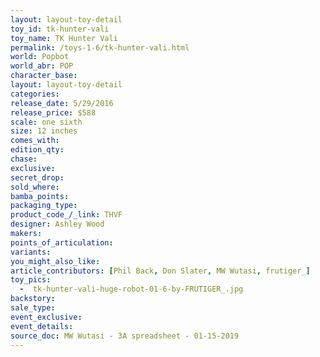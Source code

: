 ```yaml
---
layout: layout-toy-detail 
toy_id: tk-hunter-vali
toy_name: TK Hunter Vali
permalink: /toys-1-6/tk-hunter-vali.html
world: Popbot
world_abr: POP
character_base: 
layout: layout-toy-detail
categories: 
release_date: 5/29/2016
release_price: $588 
scale: one sixth
size: 12 inches
comes_with: 
edition_qty: 
chase: 
exclusive: 
secret_drop: 
sold_where: 
bamba_points: 
packaging_type: 
product_code_/_link: THVF
designer: Ashley Wood
makers: 
points_of_articulation: 
variants: 
you_might_also_like: 
article_contributors: [Phil Back, Don Slater, MW Wutasi, frutiger_]
toy_pics: 
  -  tk-hunter-vali-huge-robot-01-6-by-FRUTIGER_.jpg
backstory: 
sale_type: 
event_exclusive: 
event_details: 
source_doc: MW Wutasi - 3A spreadsheet - 01-15-2019
---
```

